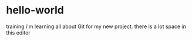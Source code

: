 # hello-world
training
i'm learning all about Git for my new project.
there is a lot space in this editor
